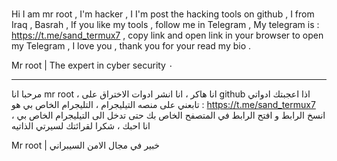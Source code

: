 ###
 Hi I am mr root , 
I'm hacker , I I'm post the hacking tools on github , I from Iraq , Basrah ,
If you like my tools , follow me in Telegram ,
My telegram is : https://t.me/sand_termux7 ,
copy link and open link in your browser to open my Telegram ,
I love you , thank you for your read my bio .

Mr root | The expert in cyber security ٠

------------------------------------------------------------------------------------------------

مرحبا انا mr root ، انا هاكر ، انا انشر ادوات الاختراق على github اذا اعجبتك ادواتي تابعني على
منصه التيليجرام ، التليجرام الخاص بي هو : https://t.me/sand_termux7 انسخ الرابط و افتح الرابط
في المتصفح الخاص بك حتى تدخل الى التيليجرام الخاص بي ، انا احبك ، شكرا لقرائتك لسيرتي الذاتيه

Mr root | خبير في مجال الامن السيبراني
